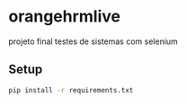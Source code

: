 # orangehrmlive
projeto final testes de sistemas com selenium

## Setup

```bash
pip install -r requirements.txt
```
